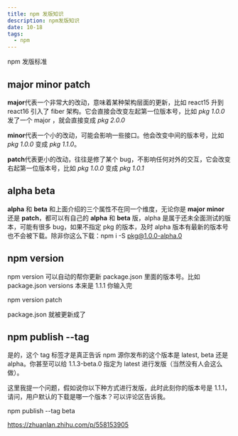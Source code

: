 ```yaml
---
title: npm 发版知识
description: npm发版知识
date: 10-18
tags:
  - npm
---
```


npm 发版标准

## major minor patch

**major**代表一个非常大的改动，意味着某种架构层面的更新，比如 react15 升到 react16 引入了 fiber 架构。它会直接会改变左起第一位版本号，比如 *pkg 1.0.0* 发了一个 major ，就会直接变成 *pkg 2.0.0*

**minor**代表一个小的改动，可能会影响一些接口。他会改变中间的版本号，比如 *pkg 1.0.0* 变成 *pkg 1.1.0*。

**patch**代表更小的改动，往往是修了某个 bug，不影响任何对外的交互，它会改变右起第一位版本号，比如 *pkg 1.0.0* 变成 *pkg 1.0.1*

## alpha beta

**alpha** 和 **beta** 和上面介绍的三个属性不在同一个维度，无论你是 **major** **minor** 还是 **patch**，都可以有自己的 **alpha** 和 **beta** 版，alpha 是属于还未全面测试的版本，可能有很多 bug，如果不指定 pkg 的版本，及时 alpha 版本有最新的版本号也不会被下载。除非你这么下载：npm i -S pkg@1.0.0-alpha.0

## npm version

npm version 可以自动的帮你更新 package.json 里面的版本号。比如 package.json versions 本来是 1.1.1 你输入完

npm version patch

package.json 就被更新成了

## npm publish --tag

是的，这个 tag 标签才是真正告诉 npm 源你发布的这个版本是 latest, beta 还是 alpha。你甚至可以给 1.1.3-beta.0 指定为 latest 进行发版（当然没有人会这么做）。

这里我提一个问题，假如说你以下种方式进行发版，此时此刻你的版本号是 1.1.1，请问，用户默认的下载是哪一个版本？可以评论区告诉我。

npm publish --tag beta

https://zhuanlan.zhihu.com/p/558153905
